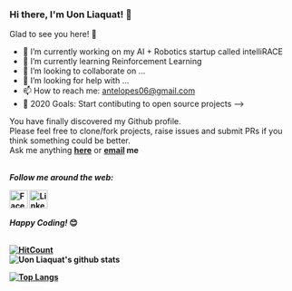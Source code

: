 ### Hi there, I'm Uon Liaquat! 👋

Glad to see you here! 🤩  

- 🔭 I’m currently working on my AI + Robotics startup called intelliRACE
- 🌱 I’m currently learning Reinforcement Learning
- 👯 I’m looking to collaborate on ...
- 🤔 I’m looking for help with ...
- 📫 How to reach me: antelopes06@gmail.com
- 🥅 2020 Goals: Start contibuting to open source projects
-->


 <!--
<div align="center">
  <img src="https://raw.githubusercontent.com/Raymo111/Raymo111/master/intro.gif" alt="👋 Hi there! I'm (Raymo(111|nd Li)|https://raymond.li)" title="👋 Hi there! I'm (Raymo(111|nd Li)|https://raymond.li)"/>
-->


You have finally discovered my Github profile. <br>
Please feel free to clone/fork projects, raise issues and submit PRs if you think something could be better. <br>
Ask me anything <a href="https://github.com/deadoralive023/deadoralive023/issues/new"><b>here</b></a>
or <a href="mailto:antelopes06@gmail.com"><b>email</a> me


 <!--
### Stuff I'm really good at
<p>
  <img height="40" src="https://raw.githubusercontent.com/github/explore/80688e429a7d4ef2fca1e82350fe8e3517d3494d/topics/react/react.png">
  <img height="40" src="https://upload.wikimedia.org/wikipedia/commons/6/64/Expressjs.png">
  <img height="40" src="https://upload.wikimedia.org/wikipedia/commons/8/8e/Nextjs-logo.svg">
</p>
</div>
-->

  <br><i>Follow me around the web:</i></br>
  <p align="left">
        <a href="https://www.facebook.com/deadoralive023/"><img alt="Facebook" title="Facebook" height="32" width="32" src="https://raw.githubusercontent.com/peterthehan/peterthehan/master/assets/facebook.svg"></a>
      <a href="https://www.linkedin.com/in/uon-liaquat-5789b6146/"><img alt="LinkedIn" title="LinkedIn" height="32" width="32" src="https://raw.githubusercontent.com/peterthehan/peterthehan/master/assets/linkedin.svg"></a>
  </p>
<!--     <a target="_blank" href="https://www.linkedin.com/in/uon-liaquat-5789b6146/">🇱​🇮​🇳​🇰​🇪​🇩​🇮​🇳​</a> ●
    <a target="_blank" href="https://www.facebook.com/deadoralive023/">🇫​🇦​🇨​🇪​🇧​🇴​🇴​🇰​</a> ● -->
  
  </div>
  
  <i>Happy Coding!</i> 😊
  
  <br>[![HitCount](http://hits.dwyl.com/deadoralive023/deadoralive023.svg)](http://hits.dwyl.com/deadoralive023/deadoralive023)</br>
  ![Uon Liaquat's github stats](https://github-readme-stats.vercel.app/api?username=deadoralive023&show_icons=true&theme=radical)

  [![Top Langs](https://github-readme-stats.vercel.app/api/top-langs/?username=deadoralive023&layout=compact)](https://github.com/deadoralive023/github-readme-stats)
  


